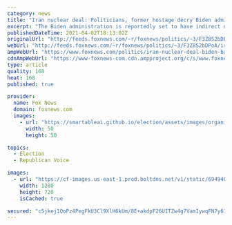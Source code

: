 ```yaml
---
category: news
title: "Iran nuclear deal: Politicians, former hostage decry Biden admin's efforts to rejoin"
excerpt: "The Biden administration is reportedly set to have indirect negotiations about rejoining the Iran nuclear deal next week, prompting a wave of backlash from critics."
publishedDateTime: 2021-04-02T18:13:02Z
originalUrl: "http://feeds.foxnews.com/~r/foxnews/politics/~3/F3Z8S2bDPoA/iran-nuclear-deal-biden-backlash"
webUrl: "http://feeds.foxnews.com/~r/foxnews/politics/~3/F3Z8S2bDPoA/iran-nuclear-deal-biden-backlash"
ampWebUrl: "https://www.foxnews.com/politics/iran-nuclear-deal-biden-backlash.amp"
cdnAmpWebUrl: "https://www-foxnews-com.cdn.ampproject.org/c/s/www.foxnews.com/politics/iran-nuclear-deal-biden-backlash.amp"
type: article
quality: 168
heat: 168
published: true

provider:
  name: Fox News
  domain: foxnews.com
  images:
    - url: "https://smartableai.github.io/election/assets/images/organizations/foxnews.com-50x50.jpg"
      width: 50
      height: 50

topics:
  - Election
  - Republican Voice

images:
  - url: "https://cf-images.us-east-1.prod.boltdns.net/v1/static/694940094001/2d42e77b-e95b-4cc3-a816-7923e0981b59/9080e0ae-e76a-44dc-a31c-176730833c1f/1280x720/match/image.jpg"
    width: 1280
    height: 720
    isCached: true

secured: "c5jkej1QoPz4PegFkU3Cl9XlH6kUm/8E+akdpF26UITZw4g7VamIywqFN7y61GUt+ozfi+J4bfSEld2hMRMcU2s13pmaa1FVFgNL4ss7VeyfstdTnYSE4dki3zEUE1OvXZbDBd4RN/tejHYLdP8nDwaEq97HYQKUvNUjFf5dGDTLM60iAGfc1whNRXnQhuh55dN1hoxhTZkXQkmRE+Ko6ZV5qPiJTv+12UAqgKF8GQZCoZ96Oh6ZVtiy7Nm1elhgd3TXnAo3XKQnFZXdpJOF4KqcguC63ecrzD13LSkzGW+GZ8zAgN+DdTiGXRKRslSlehFl+1ig/jhovUPxaJNlZGI1gHc1yCteOsw2VuT0BS8=;c8JASbUIJV7CCTEK62pLsQ=="
---
```


